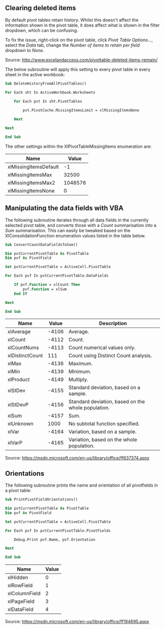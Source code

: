 ## Clearing deleted items

By default pivot tables retain history. Whilst this doesn't affect the information shown in the pivot table, it does affect what is shown in the filter dropdown, which can be confusing.

To fix the issue, right-click on the pivot table, click *Pivot Table Options...*, select the *Data* tab, change the *Number of items to retain per field* dropdown to *None*.

Source: http://www.excelandaccess.com/pivottable-deleted-items-remain/

The below subroutine will apply this setting to every pivot table in every sheet in the active workbook:

```vb
Sub DeleteHistoryFromAllPivotTables()

For Each sht In ActiveWorkbook.Worksheets

    For Each pvt In sht.PivotTables
    
        pvt.PivotCache.MissingItemsLimit = xlMissingItemsNone

    Next

Next

End Sub
```
The other settings within the XlPivotTableMissingItems enumeration are:

| Name                  | Value   |
|-----------------------|---------|
| xlMissingItemsDefault | -1      |
| xlMissingItemsMax     | 32500   |
| xlMissingItemsMax2    | 1048576 |
| xlMissingItemsNone    | 0       |

## Manipulating the data fields with VBA

The following subroutine iterates through all data fields in the currently selected pivot table, and converts those with a *Count* summarisation into a *Sum* summarisation. This can easily be tweaked based on the XlConsolidationFunction enumeration values listed in the table below. 

```vb
Sub ConvertCountDataFieldsToSum()

Dim pvtCurrentPivotTable As PivotTable
Dim pvf As PivotField

Set pvtCurrentPivotTable = ActiveCell.PivotTable

For Each pvf In pvtCurrentPivotTable.DataFields

    If pvf.Function = xlCount Then
        pvf.Function = xlSum
    End If

Next

End Sub
```


| Name            | Value | Description                                        |
|-----------------|-------|----------------------------------------------------|
| xlAverage       | -4106 | Average.                                           |
| xlCount         | -4112 | Count.                                             |
| xlCountNums     | -4113 | Count numerical values only.                       |
| xlDistinctCount | 111   | Count using Distinct Count analysis.               |
| xlMax           | -4136 | Maximum.                                           |
| xlMin           | -4139 | Minimum.                                           |
| xlProduct       | -4149 | Multiply.                                          |
| xlStDev         | -4155 | Standard deviation, based on a sample.             |
| xlStDevP        | -4156 | Standard deviation, based on the whole population. |
| xlSum           | -4157 | Sum.                                               |
| xlUnknown       | 1000  | No subtotal function specified.                    |
| xlVar           | -4164 | Variation, based on a sample.                      |
| xlVarP          | -4165 | Variation, based on the whole population.          |

Source: https://msdn.microsoft.com/en-us/library/office/ff837374.aspx

## Orientations

The following subroutine prints the name and orientation of all pivotfields in a pivot table:

```vb
Sub PrintPivotFieldOrientations()

Dim pvtCurrentPivotTable As PivotTable
Dim pvf As PivotField

Set pvtCurrentPivotTable = ActiveCell.PivotTable

For Each pvf In pvtCurrentPivotTable.PivotFields

    Debug.Print pvf.Name, pvf.Orientation

Next

End Sub
```


| Name          | Value |
|---------------|-------|
| xlHidden      | 0     |
| xlRowField    | 1     |
| xlColumnField | 2     |
| xlPageField   | 3     |
| xlDataField   | 4     |

Source: https://msdn.microsoft.com/en-us/library/office/ff194695.aspx
